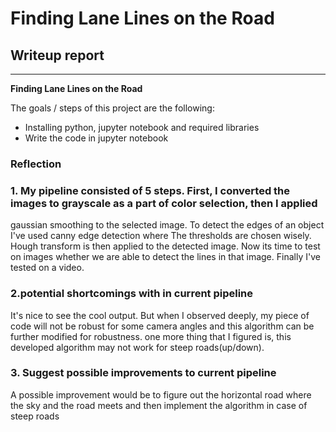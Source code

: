 # **Finding Lane Lines on the Road** 

## Writeup report

---

**Finding Lane Lines on the Road**

The goals / steps of this project are the following:
* Installing python, jupyter notebook and required libraries 
* Write the code in jupyter notebook 

### Reflection

### 1. My pipeline consisted of 5 steps. First, I converted the images to grayscale as a part of color selection, then I applied 
gaussian smoothing to the selected image. To detect the edges of an object I've used canny edge detection where The thresholds 
are chosen wisely. Hough transform is then applied to the detected image. Now its time to test on images whether we are able to detect
the lines in that image. Finally I've tested on a video.

### 2.potential shortcomings with in current pipeline

It's nice to see the cool output. But when I observed deeply, my piece of code will not be robust for some camera angles and this
algorithm can be further modified for robustness.
one more thing that I figured is, this developed algorithm may not work for steep roads(up/down). 

### 3. Suggest possible improvements to current pipeline

A possible improvement would be to figure out the horizontal road where the sky and the road meets and then implement the algorithm
in case of steep roads

